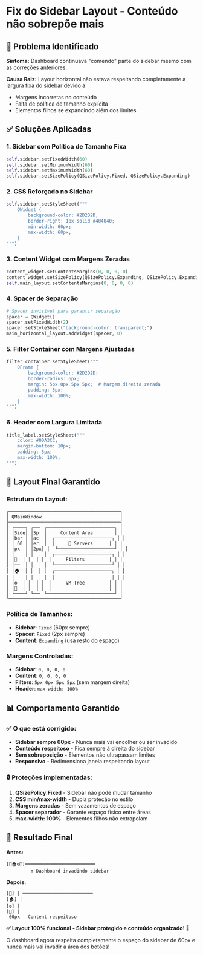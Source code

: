 # Fix do Sidebar Layout - Conteúdo não sobrepõe mais

## 🔧 **Problema Identificado**

**Sintoma:** Dashboard continuava "comendo" parte do sidebar mesmo com as correções anteriores.

**Causa Raiz:** Layout horizontal não estava respeitando completamente a largura fixa do sidebar devido a:
- Margens incorretas no conteúdo
- Falta de política de tamanho explícita
- Elementos filhos se expandindo além dos limites

## ✅ **Soluções Aplicadas**

### **1. Sidebar com Política de Tamanho Fixa**
```python
self.sidebar.setFixedWidth(60)
self.sidebar.setMinimumWidth(60)
self.sidebar.setMaximumWidth(60)
self.sidebar.setSizePolicy(QSizePolicy.Fixed, QSizePolicy.Expanding)
```

### **2. CSS Reforçado no Sidebar**
```python
self.sidebar.setStyleSheet("""
    QWidget {
        background-color: #2D2D2D;
        border-right: 1px solid #404040;
        min-width: 60px;
        max-width: 60px;
    }
""")
```

### **3. Content Widget com Margens Zeradas**
```python
content_widget.setContentsMargins(0, 0, 0, 0)
content_widget.setSizePolicy(QSizePolicy.Expanding, QSizePolicy.Expanding)
self.main_layout.setContentsMargins(0, 0, 0, 0)
```

### **4. Spacer de Separação**
```python
# Spacer invisível para garantir separação
spacer = QWidget()
spacer.setFixedWidth(2)
spacer.setStyleSheet("background-color: transparent;")
main_horizontal_layout.addWidget(spacer, 0)
```

### **5. Filter Container com Margens Ajustadas**
```python
filter_container.setStyleSheet("""
    QFrame {
        background-color: #2D2D2D;
        border-radius: 6px;
        margin: 5px 0px 5px 5px;  # Margem direita zerada
        padding: 5px;
        max-width: 100%;
    }
""")
```

### **6. Header com Largura Limitada**
```python
title_label.setStyleSheet("""
    color: #00A3CC; 
    margin-bottom: 10px; 
    padding: 5px;
    max-width: 100%;
""")
```

## 🎯 **Layout Final Garantido**

### **Estrutura do Layout:**
```
┌─────────────────────────────────────────┐
│ QMainWindow                             │
├─────────────────────────────────────────┤
│ ┌────┐ ┌──┐ ┌─────────────────────────┐ │
│ │Side│ │Sp│ │     Content Area        │ │
│ │bar │ │ac│ │  ┌─────────────────────┐ │ │
│ │ 60 │ │er│ │  │     🚀 Servers      │ │ │
│ │px  │ │2px│ │  └─────────────────────┘ │ │
│ │    │ │  │ │  ┌─────────────────────┐ │ │
│ │🚀  │ │  │ │  │     Filters         │ │ │
│ │──  │ │  │ │  └─────────────────────┘ │ │
│ │🏠  │ │  │ │  ┌─────────────────────┐ │ │
│ │    │ │  │ │  │                     │ │ │
│ │⚙️  │ │  │ │  │     VM Tree         │ │ │
│ │🚪  │ │  │ │  │                     │ │ │
│ └────┘ └──┘ └─────────────────────────┘ │
└─────────────────────────────────────────┘
```

### **Política de Tamanhos:**
- **Sidebar**: `Fixed` (60px sempre)
- **Spacer**: `Fixed` (2px sempre) 
- **Content**: `Expanding` (usa resto do espaço)

### **Margens Controladas:**
- **Sidebar**: `0, 0, 0, 0`
- **Content**: `0, 0, 0, 0`
- **Filters**: `5px 0px 5px 5px` (sem margem direita)
- **Header**: `max-width: 100%`

## 📊 **Comportamento Garantido**

### **✅ O que está corrigido:**
- **Sidebar sempre 60px** - Nunca mais vai encolher ou ser invadido
- **Conteúdo respeitoso** - Fica sempre à direita do sidebar
- **Sem sobreposição** - Elementos não ultrapassam limites
- **Responsivo** - Redimensiona janela respeitando layout

### **🔒 Proteções implementadas:**
1. **QSizePolicy.Fixed** - Sidebar não pode mudar tamanho
2. **CSS min/max-width** - Dupla proteção no estilo
3. **Margens zeradas** - Sem vazamentos de espaço
4. **Spacer separador** - Garante espaço físico entre áreas
5. **max-width: 100%** - Elementos filhos não extrapolam

## 🎉 **Resultado Final**

**Antes:**
```
[🚀🏠⚙️🚪]══════════════════════════
         ↑ Dashboard invadindo sidebar
```

**Depois:**
```
[🚀] | ══════════════════════════
[🏠] | 
[⚙️] | 
[🚪] | 
 60px   Content respeitoso
```

**✅ Layout 100% funcional - Sidebar protegido e conteúdo organizado! 🚀**

O dashboard agora respeita completamente o espaço do sidebar de 60px e nunca mais vai invadir a área dos botões!